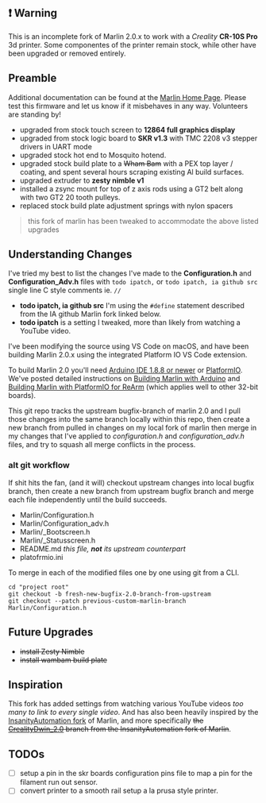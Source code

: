 ## ❗️ Warning

This is an incomplete fork of Marlin 2.0.x to work with a _Creality_ **CR-10S Pro** 3d printer.  Some componentes of the printer remain stock, while other have been upgraded or removed entirely.

## Preamble

Additional documentation can be found at the [Marlin Home Page](https://marlinfw.org/).
Please test this firmware and let us know if it misbehaves in any way. Volunteers are standing by!

- upgraded from stock touch screen to **12864 full graphics display**
- upgraded from stock logic board to **SKR v1.3** with TMC 2208 v3 stepper drivers in UART mode
- upgraded stock hot end to Mosquito hotend.
- upgraded stock build plate to a ~~Wham Bam~~ with a PEX top layer / coating, and spent several hours scraping existing Al build surfaces.
- upgraded extruder to **zesty nimble v1**
- installed a zsync mount for top of z axis rods using a GT2 belt along with two GT2 20 tooth pulleys.
- replaced stock build plate adjustment springs with nylon spacers

> this fork of marlin has been tweaked to accommodate the above listed upgrades

## Understanding Changes

I've tried my best to list the changes I've made to the **Configuration.h** and **Configuration_Adv.h** files with `todo ipatch,` or `todo ipatch, ia github src` single line C style comments ie. `//`

- **todo ipatch, ia github src** I'm using the `#define` statement described from the IA github Marlin fork linked below.
- **todo ipatch** is a setting I tweaked, more than likely from watching a YouTube video.

I've been modifying the source using VS Code on macOS, and have been building Marlin 2.0.x using the integrated Platform IO VS Code extension.

To build Marlin 2.0 you'll need [Arduino IDE 1.8.8 or newer](https://www.arduino.cc/en/main/software) or [PlatformIO](http://docs.platformio.org/en/latest/ide.html#platformio-ide). We've posted detailed instructions on [Building Marlin with Arduino](https://marlinfw.org/docs/basics/install_arduino.html) and [Building Marlin with PlatformIO for ReArm](https://marlinfw.org/docs/basics/install_rearm.html) (which applies well to other 32-bit boards).

This git repo tracks the upstream bugfix-branch of marlin 2.0 and I pull those changes into the same branch locally within this repo, then create a new branch from pulled in changes on my local fork of marlin then merge in my changes that I've applied to _configuration.h_ and _configuration_adv.h_ files, and try to squash all merge conflicts in the process.

### alt git workflow

If shit hits the fan, (and it will) checkout upstream changes into local bugfix branch, then create a new branch from upstream bugfix branch and merge each file independently until the build succeeds.

- Marlin/Configuration.h
- Marlin/Configuration_adv.h
- Marlin/_Bootscreen.h
- Marlin/_Statusscreen.h
- README.md _this file, **not** its upstream counterpart_
- platofrmio.ini

To merge in each of the modified files one by one using git from a CLI.

```shell
cd "project root"
git checkout -b fresh-new-bugfix-2.0-branch-from-upstream
git checkout --patch previous-custom-marlin-branch Marlin/Configuration.h
```

## Future Upgrades

- ~~install Zesty Nimble~~
- ~~install wambam build plate~~

## Inspiration

This fork has added settings from watching various YouTube videos _too many to link to every single video_.  And has also been heavily inspired by the [InsanityAutomation fork](https://github.com/InsanityAutomation/Marlin) of Marlin, and more specifically ~~the [CrealityDwin_2.0](https://github.com/InsanityAutomation/Marlin/tree/CrealityDwin_2.0) branch from the InsanityAutomation fork of Marlin~~.

## TODOs

- [ ] setup a pin in the skr boards configuration pins file to map a pin for the filament run out sensor.
- [ ] convert printer to a smooth rail setup a la prusa style printer.
